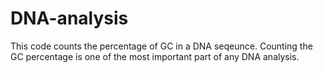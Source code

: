 # DNA-analysis
This code counts the percentage of GC in a DNA seqeunce. Counting the GC percentage is one of the most important part of any DNA analysis. 
